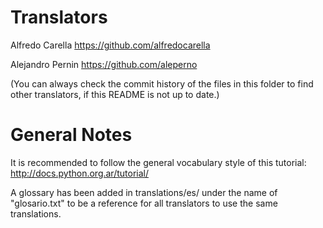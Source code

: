 Translators
===========

Alfredo Carella https://github.com/alfredocarella

Alejandro Pernin https://github.com/aleperno


(You can always check the commit history of the files in this folder to find other translators, if this README is not up to date.)

General Notes
=============

It is recommended to follow the general vocabulary style of this tutorial: http://docs.python.org.ar/tutorial/

A glossary has been added in translations/es/ under the name of "glosario.txt" to be a reference for all translators to use the same translations.
